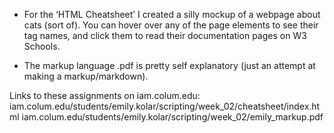 - For the ‘HTML Cheatsheet’ I created a silly mockup of a webpage about cats (sort of). You can hover over any of the page elements to see their tag names, and click them to read their documentation pages on W3 Schools.

- The markup language .pdf is pretty self explanatory (just an attempt at making a markup/markdown).

Links to these assignments on iam.colum.edu:
iam.colum.edu/students/emily.kolar/scripting/week_02/cheatsheet/index.html
iam.colum.edu/students/emily.kolar/scripting/week_02/emily_markup.pdf
